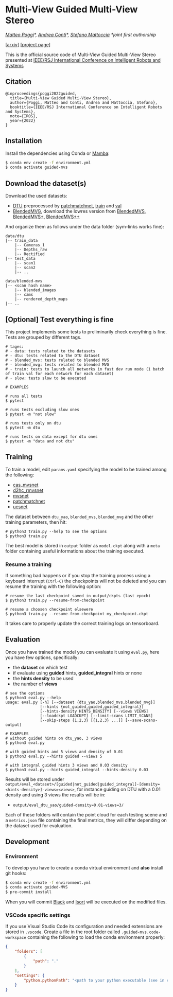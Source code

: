 # Multi-View Guided Multi-View Stereo

_[Matteo Poggi](https://mattpoggi.github.io/)\*, [Andrea Conti](https://andreaconti.github.io/)\*, [Stefano Mattoccia](http://vision.deis.unibo.it/~smatt/Site/Home.html)  *joint first authorship_


[[arxiv]]()
[[project page]](https://andreaconti.github.io/projects/multiview_guided_multiview_stereo/)

This is the official source code of Multi-View Guided Multi-View Stereo presented at [IEEE/RSJ International Conference on Intelligent Robots and Systems](https://iros2022.org/)

## Citation

```
@inproceedings{poggi2022guided,
  title={Multi-View Guided Multi-View Stereo},
  author={Poggi, Matteo and Conti, Andrea and Mattoccia, Stefano},
  booktitle={IEEE/RSJ International Conference on Intelligent Robots and Systems},
  note={IROS},
  year={2022}
}
```

## Installation

Install the dependencies using Conda or [Mamba](https://github.com/mamba-org/mamba):

```bash
$ conda env create -f environment.yml
$ conda activate guided-mvs
```

## Download the dataset(s)

Download the used datasets:

* [DTU](http://roboimagedata.compute.dtu.dk/?page_id=36) preprocessed by [patchmatchnet](https://github.com/FangjinhuaWang/PatchmatchNet), [train](https://polybox.ethz.ch/index.php/s/ugDdJQIuZTk4S35) and [val](https://drive.google.com/file/d/1jN8yEQX0a-S22XwUjISM8xSJD39pFLL_/view?usp=sharing)
* [BlendedMVG](https://github.com/YoYo000/BlendedMVS), download the lowres version from [BlendedMVS](https://1drv.ms/u/s!Ag8Dbz2Aqc81gVDu7FHfbPZwqhIy?e=BHY07t), [BlendedMVS+](https://1drv.ms/u/s!Ag8Dbz2Aqc81gVLILxpohZLEYiIa?e=MhwYSR), [BlendedMVS++](https://1drv.ms/u/s!Ag8Dbz2Aqc81gVHCxmURGz0UBGns?e=Tnw2KY)

And organize them as follows under the data folder (sym-links works fine):
 
```
data/dtu
|-- train_data
    |-- Cameras_1
    |-- Depths_raw
    |-- Rectified
|-- test_data
    |-- scan1 
    |-- scan2
    |-- ..

data/blended-mvs
|-- <scan hash name>
    |-- blended_images
    |-- cams 
    |-- rendered_depth_maps
|-- ..
```

## [Optional] Test everything is fine

This project implements some tests to preliminarily check everything is fine. Tests are grouped by different tags.

``` 
# tages:
# - data: tests related to the datasets
# - dtu: tests related to the DTU dataset
# - blended_mvs: tests related to blended MVS
# - blended_mvg: tests related to blended MVG
# - train: tests to launch all networks in fast dev run mode (1 batch of train val for each network for each dataset)
# - slow: tests slow to be executed

# EXAMPLES

# runs all tests
$ pytest

# runs tests excluding slow ones
$ pytest -m "not slow"

# runs tests only on dtu
$ pytest -m dtu

# runs tests on data except for dtu ones
$ pytest -m "data and not dtu"
```

## Training

To train a model, edit ``params.yaml`` specifying the model to be trained among the following:

* [cas_mvsnet](https://arxiv.org/pdf/1912.06378.pdf)
* [d2hc_rmvsnet](https://www.ecva.net/papers/eccv_2020/papers_ECCV/papers/123490647.pdf)
* [mvsnet](https://arxiv.org/pdf/1804.02505.pdf)
* [patchmatchnet](https://arxiv.org/pdf/2012.01411.pdf)
* [ucsnet](https://arxiv.org/abs/1911.12012)

The dataset between ``dtu_yao``, `blended_mvs`, ``blended_mvg`` and the other training parameters, then hit:

```
# python3 train.py --help to see the options
$ python3 train.py
```

The best model is stored in ``output`` folder as ``model.ckpt`` along with a ``meta`` folder containing useful informations about the training executed.

### Resume a training

If something bad happens or if you stop the training process using a keyboard interrupt (``Ctrl-C``) the checkpoints will not be deleted and you can resume
the training with the following option:

```
# resume the last checkpoint saved in output/ckpts (last epoch)
$ python3 train.py --resume-from-checkpoint

# resume a choosen checkpoint elsewere
$ python3 train.py --resume-from-checkpoint my_checkpoint.ckpt
```

It takes care to properly update the correct training logs on tensorboard.

## Evaluation

Once you have trained the model you can evaluate it using ``eval.py``, here you have few options, specifically:

* the **dataset** on which test
* if evaluate using **guided** hints, **guided_integral** hints or none
* the **hints density** to be used
* the number of **views**

```
# see the options
$ python3 eval.py --help
usage: eval.py [-h] [--dataset {dtu_yao,blended_mvs,blended_mvg}]
               [--hints {not_guided,guided,guided_integral}]
               [--hints-density HINTS_DENSITY] [--views VIEWS]
               [--loadckpt LOADCKPT] [--limit-scans LIMIT_SCANS]
               [--skip-steps {1,2,3} [{1,2,3} ...]] [--save-scans-output]

# EXAMPLES
# without guided hints on dtu_yao, 3 views
$ python3 eval.py

# with guided hints and 5 views and density of 0.01
$ python3 eval.py --hints guided --views 5

# with integral guided hints 3 views and 0.03 density
$ python3 eval.py --hints guided_integral --hints-density 0.03
```

Results will be stored under ``output/eval_<dataset>/[guided|not_guided|guided_integral]-[density=<hints-density>]-views=<views>``, for instance guiding on DTU with a 0.01 density and using 3 views the results will be in:

* ``output/eval_dtu_yao/guided-density=0.01-views=3/``

Each of these folders will contain the point cloud for each testing scene and a ``metrics.json`` file containing the final metrics, they will differ depending on the dataset used for evaluation.

## Development

### Environment

To develop you have to create a conda virtual environment and **also** install git hooks:

```bash
$ conda env create -f environment.yml
$ conda activate guided-MVS
$ pre-commit install
```

When you will commit [Black](https://github.com/psf/black) and [Isort](https://pypi.org/project/isort/) will be executed on the modified
files.

### VSCode specific settings

If you use Visual Studio Code its configuration and needed extensions are stored in ``.vscode``. Create a file in the root folder called ``.guided-mvs.code-workspace`` containing the following to load the conda environment properly:

```json
{
    "folders": [
        {
            "path": "."
        }
    ],
    "settings": {
        "python.pythonPath": "<path to your python executable (see in conda)>"
    }
}
```
